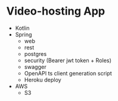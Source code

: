 # Video-hosting App

- Kotlin
- Spring
  - web
  - rest
  - postgres
  - security (Bearer jwt token + Roles)
  - swagger
  - OpenAPI ts client generation script
  - Heroku deploy
- AWS
  - S3